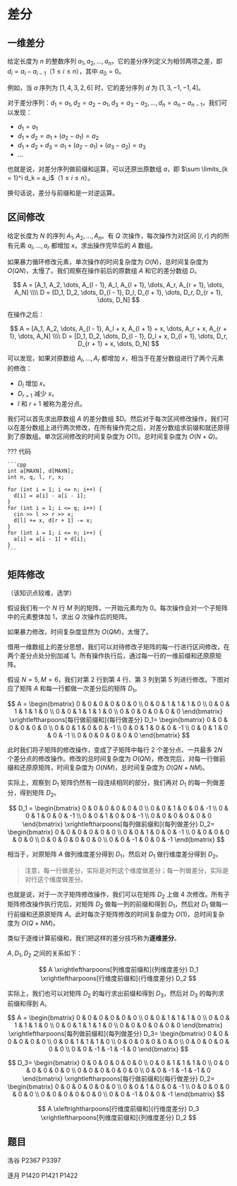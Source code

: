 # 差分

## 一维差分

给定长度为 $n$ 的整数序列 $a_1, a_2, \dots, a_n$，它的差分序列定义为相邻两项之差，即 $d_i = a_i - a_{i - 1}$（$1 \le i \le n$），其中 $a_0 = 0$。

例如，当 $a$ 序列为 $[1, 4, 3, 2, 6]$ 时，它的差分序列 $d$ 为 $[1, 3, -1, -1, 4]$。

对于差分序列：$d_1 = a_1, d_2 = a_2 - a_1, d_3 = a_3 - a_2, \dots, d_n = a_n - a_{n - 1}$，我们可以发现：

- $d_1 = a_1$
- $d_1 + d_2 = a_1 + (a_2 - a_1) = a_2$
- $d_1 + d_2 + d_3 = a_1 + (a_2 - a_1) + (a_3 - a_2) = a_3$
- $\dots$

也就是说，对差分序列做前缀和运算，可以还原出原数组 $a$，即 $\sum \limits_{k = 1}^i d_k = a_i$（$1 \le i \le n$）。

换句话说，差分与前缀和是一对逆运算。

## 区间修改

给定长度为 $N$ 的序列 $A_1, A_2, \dots, A_n$。有 $Q$ 次操作，每次操作为对区间 $[l, r]$ 内的所有元素 $a_l, \dots, a_r$ 都增加 $x$。求出操作完毕后的 $A$ 数组。

如果暴力循环修改元素，单次操作的时间复杂度为 $O(N)$，总时间复杂度为 $O(QN)$，太慢了。我们观察在操作前后的原数组 $A$ 和它的差分数组 $D$。

$$
A = [A_1, A_2, \dots, A_{l - 1}, A_l, A_{l + 1}, \dots, A_r, A_{r + 1}, \dots, A_N] \\\\ 
D = [D_1, D_2, \dots, D_{l - 1}, D_l, D_{l + 1}, \dots, D_r, D_{r + 1}, \dots, D_N]
$$

在操作之后：

$$
A = [A_1, A_2, \dots, A_{l - 1}, A_l + x, A_{l + 1} + x, \dots, A_r + x, A_{r + 1}, \dots, A_N] \\\\ 
D = [D_1, D_2, \dots, D_{l - 1}, D_l + x, D_{l + 1}, \dots, D_r, D_{r + 1} + x, \dots, D_N]
$$

可以发现，如果对原数组 $A_l, \dots, A_r$ 都增加 $x$，相当于在差分数组进行了两个元素的修改：

- $D_l$ 增加 $x$。
- $D_{r + 1}$ 减少 $x$。
- $l$ 和 $r + 1$ 被称为差分点。

我们可以首先求出原数组 $A$ 的差分数组 $D。然后对于每次区间修改操作，我们可以在差分数组上进行两次修改，在所有操作完之后，对差分数组求前缀和就还原得到了原数组。单次区间修改的时间复杂度为 $O(1)$。总时间复杂度为 $O(N + Q)$。

??? 代码

    ```cpp
    int a[MAXN], d[MAXN];
    int n, q, l, r, x;

    for (int i = 1; i <= n; i++) {
      d[i] = a[i] - a[i - 1];
    }
    for (int i = 1; i <= q; i++) {
      cin >> l >> r >> x;
      d[l] += x, d[r + 1] -= x;
    }
    for (int i = 1; i <= n; i++) {
      a[i] = a[i - 1] + d[i];
    }
    ```

## 矩阵修改

（该知识点较难，选学）

假设我们有一个 $N$ 行 $M$ 列的矩阵，一开始元素均为 $0$。每次操作会对一个子矩阵中的元素整体加 $1$，求出 $Q$ 次操作后的矩阵。

如果暴力修改，时间复杂度显然为 $O(QM)$，太慢了。

借用一维数组上的差分思想，我们可以对待修改子矩阵的每一行进行区间修改，在两个差分点处分别加减 $1$。所有操作执行后，通过每一行的一维前缀和还原原矩阵。

假设 $N = 5, M = 6$，我们对第 $2$ 行到第 $4$ 行、第 $3$ 列到第 $5$ 列进行修改。下图对应了矩阵 $A$ 和每一行都做一次差分后的矩阵 $D_1$。

$$
A = 
\begin{bmatrix}
0 & 0 & 0 & 0 & 0 & 0 \\
0 & 0 & 1 & 1 & 1 & 0 \\
0 & 0 & 1 & 1 & 1 & 0 \\
0 & 0 & 1 & 1 & 1 & 0 \\
0 & 0 & 0 & 0 & 0 & 0
\end{bmatrix} \xrightleftharpoons[每行做前缀和]{每行做差分}
D_1=
\begin{bmatrix}
0 & 0 & 0 & 0 & 0 & 0 \\
0 & 0 & 1 & 0 & 0 & -1 \\
0 & 0 & 1 & 0 & 0 & -1 \\
0 & 0 & 1 & 0 & 0 & -1 \\
0 & 0 & 0 & 0 & 0 & 0
\end{bmatrix}
$$

此时我们将子矩阵的修改操作，变成了子矩阵中每行 $2$ 个差分点、一共最多 $2N$ 个差分点的修改操作。修改的总时间复杂度为 $O(QN)$，修改完后，对每一行做前缀和还原原矩阵，时间复杂度为 $O(NM)$，总时间复杂度为 $O(QN + NM)$。

实际上，观察到 $D_1$ 矩阵仍然有一段连续相同的部分，我们再对 $D_1$ 的每一列做差分，得到矩阵 $D_2$。

$$
D_1 = 
\begin{bmatrix}
0 & 0 & 0 & 0 & 0 & 0 \\
0 & 0 & 1 & 0 & 0 & -1 \\
0 & 0 & 1 & 0 & 0 & -1 \\
0 & 0 & 1 & 0 & 0 & -1 \\
0 & 0 & 0 & 0 & 0 & 0
\end{bmatrix} \xrightleftharpoons[每列做前缀和]{每列做差分}
D_2=
\begin{bmatrix}
0 & 0 & 0 & 0 & 0 & 0 \\
0 & 0 & 1 & 0 & 0 & -1 \\
0 & 0 & 0 & 0 & 0 & 0 \\
0 & 0 & 0 & 0 & 0 & 0 \\
0 & 0 & -1 & 0 & 0 & -1
\end{bmatrix}
$$

相当于，对原矩阵 $A$ 做列维度差分得到 $D_1$，然后对 $D_1$ 做行维度差分得到 $D_2$。

> 注意，每一行做差分，实际是对列这个维度做差分；每一列做差分，实际是对行这个维度做差分。

也就是说，对于一次子矩阵修改操作，我们可以在矩阵 $D_2$ 上做 $4$ 次修改。所有子矩阵修改操作执行完后，对矩阵 $D_2$ 做每一列的前缀和得到 $D_1$，然后对 $D_1$ 做每一行前缀和还原原矩阵 $A$。此时每次子矩阵修改的时间复杂度为 $O(1)$，总时间复杂度为 $O(Q + NM)$。

类似于逐维计算前缀和，我们把这样的差分技巧称为**逐维差分**。

$A, D_1, D_2$ 之间的关系如下：

$$
A \xrightleftharpoons[列维度前缀和]{列维度差分} D_1 \xrightleftharpoons[行维度前缀和]{行维度差分} D_2
$$

实际上，我们也可以对矩阵 $D_2$ 的每行求出前缀和得到 $D_3$，然后对 $D_3$ 的每列求前缀和得到 $A$。

$$
A = 
\begin{bmatrix}
0 & 0 & 0 & 0 & 0 & 0 \\
0 & 0 & 1 & 1 & 1 & 0 \\
0 & 0 & 1 & 1 & 1 & 0 \\
0 & 0 & 1 & 1 & 1 & 0 \\
0 & 0 & 0 & 0 & 0 & 0
\end{bmatrix} \xrightleftharpoons[每列做前缀和]{每列做差分}
D_3=
\begin{bmatrix}
0 & 0 & 0 & 0 & 0 & 0 \\
0 & 0 & 1 & 1 & 1 & 0 \\
0 & 0 & 0 & 0 & 0 & 0 \\
0 & 0 & 0 & 0 & 0 & 0 \\
0 & 0 & -1 & -1 & -1 & 0
\end{bmatrix}
$$

$$
D_3=
\begin{bmatrix}
0 & 0 & 0 & 0 & 0 & 0 \\
0 & 0 & 1 & 1 & 1 & 0 \\
0 & 0 & 0 & 0 & 0 & 0 \\
0 & 0 & 0 & 0 & 0 & 0 \\
0 & 0 & -1 & -1 & -1 & 0
\end{bmatrix} \xrightleftharpoons[每行做前缀和]{每行做差分}
D_2=
\begin{bmatrix}
0 & 0 & 0 & 0 & 0 & 0 \\
0 & 0 & 1 & 0 & 0 & -1 \\
0 & 0 & 0 & 0 & 0 & 0 \\
0 & 0 & 0 & 0 & 0 & 0 \\
0 & 0 & -1 & 0 & 0 & -1
\end{bmatrix}
$$

$$
A \xleftrightharpoons[行维度前缀和]{行维度差分} D_3 \xrightleftharpoons[列维度前缀和]{列维度差分} D_2
$$

## 题目

洛谷 P2367 P3397

逐月 P1420 P1421 P1422